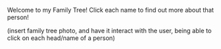 Welcome to my Family Tree! Click each name to find out more about that person!

(insert family tree photo, and have it interact with the user, being able to click on each head/name of a person)
